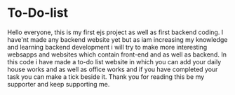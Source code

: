 # To-Do-list
Hello everyone, this is my first ejs project as well as first backend coding. I have'nt made any backend website yet but as iam increasing my knowledge and learning backend development i will try to make more interesting websapps and websites which contain front-end and as well as backend.
In this code i have made a to-do list website in which you can add your daily house works and as well as office works and if you have completed your task you can make a tick beside it.
Thank you for reading this be my supporter and keep supporting me.
